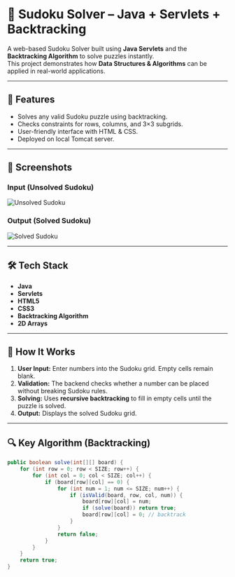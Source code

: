 # 🧩 Sudoku Solver – Java + Servlets + Backtracking

A web-based Sudoku Solver built using **Java Servlets** and the **Backtracking Algorithm** to solve puzzles instantly.  
This project demonstrates how **Data Structures & Algorithms** can be applied in real-world applications.

---

## 🚀 Features
- Solves any valid Sudoku puzzle using backtracking.
- Checks constraints for rows, columns, and 3×3 subgrids.
- User-friendly interface with HTML & CSS.
- Deployed on local Tomcat server.

---

## 📸 Screenshots

### Input (Unsolved Sudoku)
![Unsolved Sudoku]("C:\Users\mkira\Desktop\Projects\GitHub\SudokoWeb\Screenshots\Unsolved.png")

### Output (Solved Sudoku)
![Solved Sudoku]("C:\Users\mkira\Desktop\Projects\GitHub\SudokoWeb\Screenshots\Solved.png")

---

## 🛠 Tech Stack
- **Java**
- **Servlets**
- **HTML5**
- **CSS3**
- **Backtracking Algorithm**
- **2D Arrays**

---

## 📜 How It Works
1. **User Input:** Enter numbers into the Sudoku grid. Empty cells remain blank.
2. **Validation:** The backend checks whether a number can be placed without breaking Sudoku rules.
3. **Solving:** Uses **recursive backtracking** to fill in empty cells until the puzzle is solved.
4. **Output:** Displays the solved Sudoku grid.

---

## 🔍 Key Algorithm (Backtracking)
```java
public boolean solve(int[][] board) {
    for (int row = 0; row < SIZE; row++) {
        for (int col = 0; col < SIZE; col++) {
            if (board[row][col] == 0) {
                for (int num = 1; num <= SIZE; num++) {
                    if (isValid(board, row, col, num)) {
                        board[row][col] = num;
                        if (solve(board)) return true;
                        board[row][col] = 0; // backtrack
                    }
                }
                return false;
            }
        }
    }
    return true;
}
